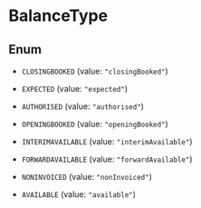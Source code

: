 
# BalanceType

## Enum


* `CLOSINGBOOKED` (value: `"closingBooked"`)

* `EXPECTED` (value: `"expected"`)

* `AUTHORISED` (value: `"authorised"`)

* `OPENINGBOOKED` (value: `"openingBooked"`)

* `INTERIMAVAILABLE` (value: `"interimAvailable"`)

* `FORWARDAVAILABLE` (value: `"forwardAvailable"`)

* `NONINVOICED` (value: `"nonInvoiced"`)

* `AVAILABLE` (value: `"available"`)



